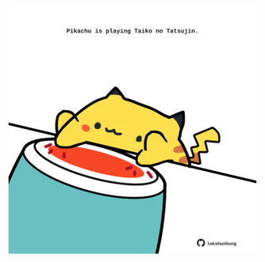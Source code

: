 <!-- built at 03/03/2024, 04:00:45 UTC -->
<p align="center">
  <img width="500" height="500" src="./ReadmeImage.svg">
</p>
